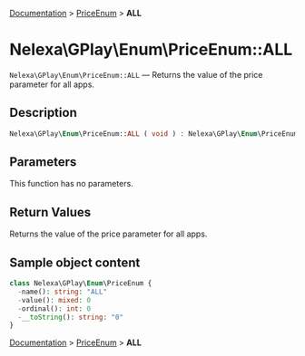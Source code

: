 [Documentation](../../README.md) > [PriceEnum](README.md) > **ALL**

# Nelexa\GPlay\Enum\PriceEnum::ALL
`Nelexa\GPlay\Enum\PriceEnum::ALL` — Returns the value of the price parameter for all apps.

## Description
```php
Nelexa\GPlay\Enum\PriceEnum::ALL ( void ) : Nelexa\GPlay\Enum\PriceEnum
```

## Parameters
This function has no parameters.

## Return Values
Returns the value of the price parameter for all apps.

## Sample object content
```php
class Nelexa\GPlay\Enum\PriceEnum {
  -name(): string: "ALL"
  -value(): mixed: 0
  -ordinal(): int: 0
  -__toString(): string: "0"
}
```

[Documentation](../../README.md) > [PriceEnum](README.md) > **ALL**
